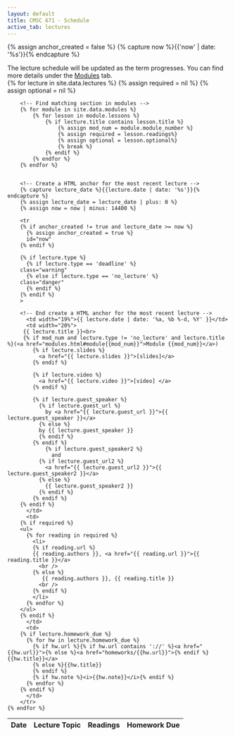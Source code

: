 ```yaml
---
layout: default
title: CMSC 671 - Schedule
active_tab: lectures
---
```



<!-- Create a HTML anchor for the most recent lecture -->
{% assign anchor_created = false %}
{% capture now %}{{'now' | date: '%s'}}{% endcapture %}
<!-- End create a HTML anchor for the most recent lecture -->



<div class="alert alert-info">
The lecture schedule will be updated as the term progresses. You can find more details under the <a href="/modules.html">Modules</a> tab.
</div>

<table class="table table-striped">
  <thead>
    <tr>
      <th>Date</th> 
      <th>Lecture Topic</th>
      <th>Readings</th>
      <th>Homework Due</th>
    </tr>
  </thead>
  <tbody>
    {% for lecture in site.data.lectures %}
	    {% assign required = nil %}
	    {% assign optional = nil %}

	    <!-- Find matching section in modules -->
	    {% for module in site.data.modules %}
		    {% for lesson in module.lessons %}
			    {% if lecture.title contains lesson.title %}
				    {% assign mod_num = module.module_number %}
				    {% assign required = lesson.readings%}
				    {% assign optional = lesson.optional%}
				    {% break %}
			    {% endif %}
		    {% endfor %}
	    {% endfor %}


	    <!-- Create a HTML anchor for the most recent lecture -->
	    {% capture lecture_date %}{{lecture.date | date: '%s'}}{% endcapture %}
	    {% assign lecture_date = lecture_date | plus: 0 %}
	    {% assign now = now | minus: 14400 %}

	    <tr
	    {% if anchor_created != true and lecture_date >= now %}
	      {% assign anchor_created = true %}
	      id="now" 
	    {% endif %}

	    {% if lecture.type %}
	      {% if lecture.type == 'deadline' %}
		class="warning"
	      {% else if lecture.type == 'no_lecture' %}
		class="danger"
	      {% endif %}
	    {% endif %}
	    >

	    <!-- End create a HTML anchor for the most recent lecture -->
	      <td width="19%">{{ lecture.date | date: '%a, %b %-d, %Y' }}</td>
	      <td width="20%">
		 {{ lecture.title }}<br>
		 {% if mod_num and lecture.type != 'no_lecture' and lecture.title %}(<a href="modules.html#module{{mod_num}}">Module {{mod_num}}</a>)
			{% if lecture.slides %}
			  <a href="{{ lecture.slides }}">[slides]</a>
			{% endif %}

			{% if lecture.video %}
			  <a href="{{ lecture.video }}">[video] </a>
			{% endif %}

			{% if lecture.guest_speaker %}
			  {% if lecture.guest_url %}
			    by <a href="{{ lecture.guest_url }}">{{ lecture.guest_speaker }}</a> 
			  {% else %} 
			  by {{ lecture.guest_speaker }}
			  {% endif %}
			{% endif %}
		      	{% if lecture.guest_speaker2 %}
		      	  and
			  {% if lecture.guest_url2 %}
			    <a href="{{ lecture.guest_url2 }}">{{ lecture.guest_speaker2 }}</a> 
			  {% else %} 
			    {{ lecture.guest_speaker2 }}
			  {% endif %}
			{% endif %}
		{% endif %}
	      </td>
	      <td>
		{% if required %} 
		<ul>
		  {% for reading in required %}
		    <li>
		    {% if reading.url %}
			{{ reading.authors }}, <a href="{{ reading.url }}">{{ reading.title }}</a> 
		      <br />
		    {% else %}
		       {{ reading.authors }}, {{ reading.title }} 
		      <br />
		    {% endif %}
		    </li>
		  {% endfor %}
		</ul>
		{% endif %}
	      </td>
	      <td>
		{% if lecture.homework_due %} 
		  {% for hw in lecture.homework_due %}
		    {% if hw.url %}{% if hw.url contains '://' %}<a href="{{hw.url}}">{% else %}<a href="homeworks/{{hw.url}}">{% endif %}{{hw.title}}</a>
		    {% else %}{{hw.title}} 
		    {% endif %}
		    {% if hw.note %}<i>{{hw.note}}</i>{% endif %}
		  {% endfor %}
		{% endif %}
	      </td>
	    </tr>
    {% endfor %}
    
  </tbody>
</table>

